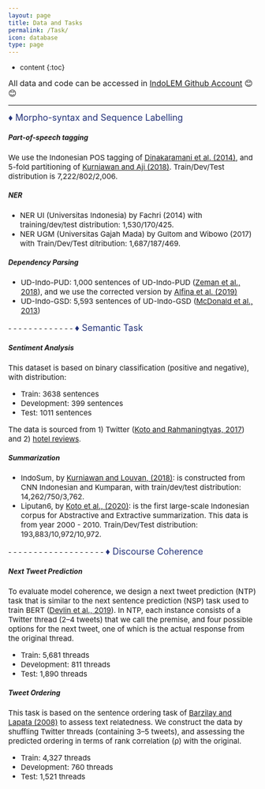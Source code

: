 ```yaml
---
layout: page
title: Data and Tasks
permalink: /Task/
icon: database
type: page
---
```

* content
{:toc}

<span style="font-size:16px">All data and code can be accessed in 
<a href="https://github.com/indolem/indolem" target="_blank">IndoLEM Github Account</a> &#128522; &#128522;</span>

- - - - - - - - - - - - -
<span style="color:#233279; font-size:18px">&#9830; Morpho-syntax and Sequence Labelling</span>

##### **Part-of-speech tagging**
<span style="font-size:15px">We use the Indonesian POS tagging of <a href="https://ieeexplore.ieee.org/document/6973519">Dinakaramani et al. (2014)</a>, 
and 5-fold partitioning of <a href="https://arxiv.org/abs/1809.03391">Kurniawan and Aji (2018)</a>. Train/Dev/Test
distribution is 7,222/802/2,006.</span>

##### **NER**  
* <span style="font-size:15px">NER UI (Universitas Indonesia) by Fachri (2014) with training/dev/test distribution:
1,530/170/425.</span>
* <span style="font-size:15px">NER UGM (Universitas Gajah Mada) by Gultom and Wibowo (2017) with Train/Dev/Test ditribution:
1,687/187/469.</span>

##### **Dependency Parsing** 
<ul style="font-size:15px">
<li> UD-Indo-PUD: 1,000 sentences of UD-Indo-PUD (<a href="https://www.aclweb.org/anthology/K17-3001/">Zeman et al., 2018</a>), and we use the corrected version by  <a href="https://github.com/ialfina/revised-id-pud">Alfina et al. (2019)</a></li>
<li> UD-Indo-GSD: 5,593 sentences of UD-Indo-GSD (<a href="https://www.aclweb.org/anthology/P13-2017/">McDonald et al., 2013</a>)</li>
</ul>
- - - - - - - - - - - - -
<span style="color:#233279; font-size:18px">&#9830; Semantic Task</span>

##### **Sentiment Analysis**  
<span style="font-size:15px">This dataset is based on binary classification (positive and negative), with distribution:</span>
<ul style="font-size:15px">
  <li>Train: 3638 sentences</li>
  <li>Development: 399 sentences</li>
  <li>Test: 1011 sentences </li>
</ul>
<span style="font-size:15px">The data is sourced from 1) Twitter (<a href="https://www.researchgate.net/publication/321757985_InSet_Lexicon_Evaluation_of_a_Word_List_for_Indonesian_Sentiment_Analysis_in_Microblogs">Koto and Rahmaningtyas, 2017</a>)
 and 2) <a href="https://github.com/annisanurulazhar/absa-playground/">hotel reviews</a>.
</span>

##### **Summarization**
<ul style="font-size:15px">
  <li>IndoSum, by <a href="https://arxiv.org/abs/1810.05334">Kurniawan and Louvan, (2018)</a>: is constructed from CNN Indonesian and Kumparan, with train/dev/test distribution: 14,262/750/3,762. </li>
  <li>Liputan6, by <a href="https://arxiv.org/abs/2011.00679">Koto et al., (2020)</a>: is the first large-scale Indonesian corpus for Abstractive and Extractive summarization. This data is from year 2000 - 2010. Train/Dev/Test distribution: 193,883/10,972/10,972.</li>
</ul>
- - - - - - - - - - - - - - - - - -  -
<span style="color:#233279; font-size:18px">&#9830; Discourse Coherence</span>

##### **Next Tweet Prediction**
<span style="font-size:15px">To evaluate model coherence, we design a next tweet prediction (NTP) 
task that is similar to the next sentence prediction (NSP) task used to train BERT
([Devlin et al., 2019](https://www.aclweb.org/anthology/N19-1423/)). In NTP, each instance consists of a Twitter thread 
(2–4 tweets) that we call the premise, and four possible options for the next tweet, one of which is the actual 
response from the original thread.</span>
<ul style="font-size:15px">
 <li> Train: 5,681 threads</li>
 <li> Development: 811 threads</li>
 <li> Test: 1,890 threads</li>
</ul>

##### **Tweet Ordering**
<span style="font-size:15px">This task is based on the sentence ordering task of 
[Barzilay and Lapata (2008)](https://www.aclweb.org/anthology/J08-1001/) to assess text relatedness. 
We construct the data by shuffling Twitter threads (containing 3–5 tweets), and assessing the predicted
ordering in terms of rank correlation (ρ) with the original.</span>
<ul style="font-size:15px">
 <li> Train: 4,327 threads</li>
 <li> Development: 760 threads</li>
 <li> Test: 1,521 threads</li>
</ul>


